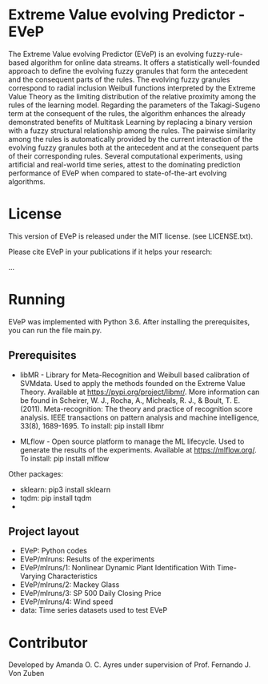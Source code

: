 # Extreme Value evolving Predictor - EVeP

The Extreme Value evolving Predictor (EVeP) is an evolving fuzzy-rule-based algorithm for online data streams. It offers a statistically well-founded approach to define the evolving fuzzy granules that form the antecedent and the consequent parts of the rules. The evolving fuzzy granules correspond to radial inclusion Weibull functions interpreted by the Extreme Value Theory as the limiting distribution of the relative proximity among the rules of the learning model. Regarding the parameters of the Takagi-Sugeno term at the consequent of the rules, the algorithm enhances the already demonstrated benefits of Multitask Learning by replacing a binary version with a fuzzy structural relationship among the rules. The pairwise similarity among the rules is automatically provided by the current interaction of the evolving fuzzy granules both at the antecedent and at the consequent parts of their corresponding rules. Several computational experiments, using artificial and real-world time series, attest to the dominating prediction performance of EVeP when compared to state-of-the-art evolving algorithms.

License
=======

This version of EVeP is released under the MIT license. (see LICENSE.txt).

Please cite EVeP in your publications if it helps your research:

...

Running
=======

EVeP was implemented with Python 3.6. After installing the prerequisites, you can run the file main.py.

Prerequisites
-------------

- libMR - Library for Meta-Recognition and Weibull based calibration of SVMdata. Used to apply the methods founded on the Extreme Value Theory. Available at https://pypi.org/project/libmr/. More information can be found in Scheirer, W. J., Rocha, A., Micheals, R. J., & Boult, T. E. (2011). Meta-recognition: The theory and practice of recognition score analysis. IEEE transactions on pattern analysis and machine intelligence, 33(8), 1689-1695. To install: pip install libmr

- MLflow - Open source platform to manage the ML lifecycle. Used to generate the results of the experiments. Available at https://mlflow.org/. To install: pip install mlflow

Other packages:

- sklearn: pip3 install sklearn
- tqdm: pip install tqdm
- 

Project layout
--------------

- EVeP: Python codes
- EVeP/mlruns: Results of the experiments
- EVeP/mlruns/1: Nonlinear Dynamic Plant Identification With Time-Varying Characteristics
- EVeP/mlruns/2: Mackey Glass
- EVeP/mlruns/3: SP 500 Daily Closing Price
- EVeP/mlruns/4: Wind speed
- data: Time series datasets used to test EVeP

Contributor
===========

Developed by Amanda O. C. Ayres under supervision of Prof. Fernando J. Von Zuben

